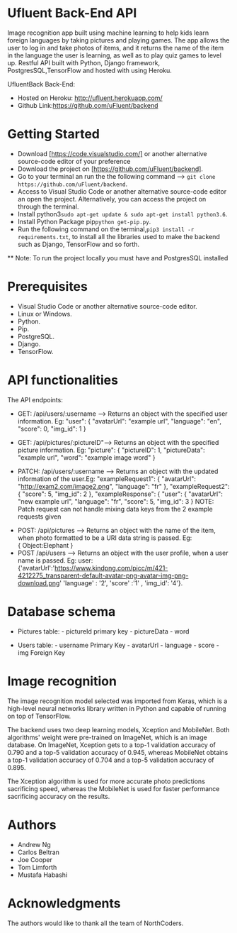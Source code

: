 # Ufluent Back-End API

Image recognition app built using machine learning to help kids learn foreign languages by taking pictures and playing games. The app allows the user to log in and take photos of items, and it returns the name of the item in the language the user is learning, as well as to play quiz games to level up. Restful API built with Python, Django framework, PostgresSQL,TensorFlow and hosted with using Heroku.

UfluentBack Back-End:

- Hosted on Heroku: http://ufluent.herokuapp.com/
- Github Link:https://github.com/uFluent/backend

# Getting Started

- Download [https://code.visualstudio.com/] or another alternative source-code editor of your preference
- Download the project on [https://github.com/uFluent/backend].
- Go to your terminal an run the the following command --> `git clone https://github.com/uFluent/backend`.
- Access to Visual Studio Code or another alternative source-code editor an open the project. Alternatively, you can access the project on through the terminal.
- Install python3`sudo apt-get update & sudo apt-get install python3.6`.
- Install Python Package pip`python get-pip.py`.
- Run the following command on the terminal,`pip3 install -r requirements.txt`, to install all the libraries used to make the backend such as Django, TensorFlow and so forth.

\*\* Note: To run the project locally you must have and PostgresSQL installed

# Prerequisites

- Visual Studio Code or another alternative source-code editor.
- Linux or Windows.
- Python.
- Pip.
- PostgreSQL.
- Django.
- TensorFlow.

# API functionalities

The API endpoints:

- GET: /api/users/:username --> Returns an object with the specified user information. Eg:
  "user": {
  "avatarUrl": "example url",
  "language": "en",
  "score": 0,
  "img_id": 1
  }

- GET: /api/pictures/:pictureID"--> Returns an object with the specified picture information. Eg:
  "picture": {
  "pictureID": 1,
  "pictureData": "example url",
  "word": "example image word"
  }

- PATCH: /api/users/:username --> Returns an object with the updated information of the user.Eg:
  "exampleRequest1": {
  "avatarUrl": "http://exam2.com/image2.png",
  "language": "fr"
  },
  "exampleRequest2": {
  "score": 5,
  "img_id": 2
  },
  "exampleResponse": {
  "user": {
  "avatarUrl": "new example url",
  "language": "fr",
  "score": 5,
  "img_id": 3
  }
  NOTE: Patch request can not handle mixing data keys from the 2 example requests given

* POST: /api/pictures --> Returns an object with the name of the item, when photo formatted to be a URI data string is passed. Eg:  
  {
  Object:Elephant
  }
* POST /api/users --> Returns an object with the user profile, when a user name is passed. Eg:
  user: {'avatarUrl':'https://www.kindpng.com/picc/m/421-4212275_transparent-default-avatar-png-avatar-img-png-download.png'
  'language' : '2',
  'score' :'1' ,
  'img_id': '4'}.

# Database schema

- Pictures table: - pictureId primary key - pictureData - word

- Users table: - username Primary Key - avatarUrl - language - score - img Foreign Key

# Image recognition

The image recognition model selected was imported from Keras, which is a high-level neural networks library written in Python and capable of running on top of TensorFlow.

The backend uses two deep learning models, Xception and MobileNet.  Both algorithms' weight were pre-trained on ImageNet, which is an image database. 
On ImageNet, Xception gets to a top-1 validation accuracy of 0.790 and a top-5 validation accuracy of 0.945, whereas MobileNet obtains a top-1 validation accuracy of 0.704  and a top-5 validation accuracy of  0.895.

The Xception algorithm is used for more accurate photo predictions sacrificing speed, whereas the MobileNet is used for faster performance sacrificing accuracy on the results.  


# Authors

- Andrew Ng
- Carlos Beltran
- Joe Cooper 
- Tom Limforth
- Mustafa Habashi

# Acknowledgments

The authors would like to thank all the team of NorthCoders.
